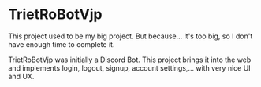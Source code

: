 # TrietRoBotVjp

This project used to be my big project. But because... it's too big, so I don't have enough time to complete it.

TrietRoBotVjp was initially a Discord Bot. This project brings it into the web and implements login, logout, signup, account settings,... with very nice UI and UX. 
